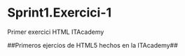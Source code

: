 # Sprint1.Exercici-1
Primer exercici HTML ITAcademy

##Primeros ejercios de HTML5 hechos en la ITAcademy##
